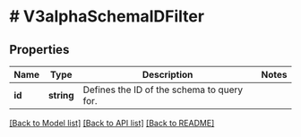 # # V3alphaSchemaIDFilter

## Properties

Name | Type | Description | Notes
------------ | ------------- | ------------- | -------------
**id** | **string** | Defines the ID of the schema to query for. |

[[Back to Model list]](../../README.md#models) [[Back to API list]](../../README.md#endpoints) [[Back to README]](../../README.md)
